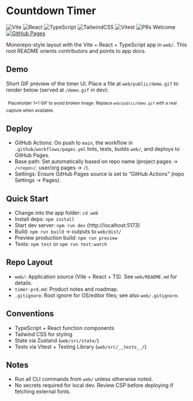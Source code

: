 # Countdown Timer

![Vite](https://img.shields.io/badge/Vite-7.1-646CFF?logo=vite&logoColor=white)
![React](https://img.shields.io/badge/React-19-61DAFB?logo=react&logoColor=061A2A)
![TypeScript](https://img.shields.io/badge/TypeScript-5.8-3178C6?logo=typescript&logoColor=white)
![TailwindCSS](https://img.shields.io/badge/Tailwind-4.x-38B2AC?logo=tailwindcss&logoColor=white)
![Vitest](https://img.shields.io/badge/Vitest-2.0-6E9F18?logo=vitest&logoColor=white)
![PRs Welcome](https://img.shields.io/badge/PRs-welcome-brightgreen)
 [![GitHub Pages](https://img.shields.io/website?url=https%3A%2F%2Fbmort.github.io%2Fcountdown-timer-gpt-5-test%2F&label=GitHub%20Pages&up_message=online&down_message=offline)](https://bmort.github.io/countdown-timer-gpt-5-test/)

Monorepo-style layout with the Vite + React + TypeScript app in `web/`. This root README orients contributors and points to app docs.

## Demo
Short GIF preview of the timer UI. Place a file at `web/public/demo.gif` to render below (served at `/demo.gif` in dev):

![Countdown Timer demo (placeholder — replace with real GIF)](web/public/demo.gif)
<sub>Placeholder 1×1 GIF to avoid broken image. Replace `web/public/demo.gif` with a real capture when available.</sub>

## Deploy
- GitHub Actions: On push to `main`, the workflow in `.github/workflows/pages.yml` lints, tests, builds `web/`, and deploys to GitHub Pages.
- Base path: Set automatically based on repo name (project pages → `/<repo>/`, user/org pages → `/`).
- Settings: Ensure GitHub Pages source is set to “GitHub Actions” (repo Settings → Pages).

## Quick Start
- Change into the app folder: `cd web`
- Install deps: `npm install`
- Start dev server: `npm run dev` (http://localhost:5173)
- Build: `npm run build` → outputs to `web/dist/`
- Preview production build: `npm run preview`
- Tests: `npm test` or `npm run test:watch`

## Repo Layout
- `web/`: Application source (Vite + React + TS). See `web/README.md` for details.
- `timer-prd.md`: Product notes and roadmap.
- `.gitignore`: Root ignore for OS/editor files; see also `web/.gitignore`.

## Conventions
- TypeScript + React function components
- Tailwind CSS for styling
- State via Zustand (`web/src/state/`)
- Tests via Vitest + Testing Library (`web/src/__tests__/`)

## Notes
- Run all CLI commands from `web/` unless otherwise noted.
- No secrets required for local dev. Review CSP before deploying if fetching external fonts.
